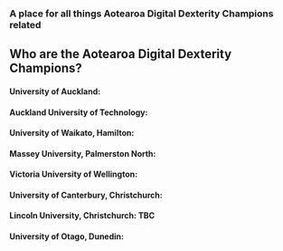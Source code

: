 ### A place for all things Aotearoa Digital Dexterity Champions related

## Who are the Aotearoa Digital Dexterity Champions?

#### University of Auckland: 

#### Auckland University of Technology:

#### University of Waikato, Hamilton:

#### Massey University, Palmerston North:

#### Victoria University of Wellington:

#### University of Canterbury, Christchurch:

#### Lincoln University, Christchurch: TBC

#### University of Otago, Dunedin: 
